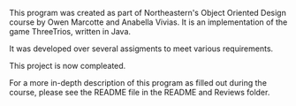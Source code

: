 This program was created as part of Northeastern's Object Oriented Design course by Owen Marcotte and Anabella Vivias.
It is an implementation of the game ThreeTrios, written in Java.

It was developed over several assigments to meet various requirements.

This project is now compleated.

For a more in-depth description of this program as filled out during the course, please see the README file in the README and Reviews folder.
